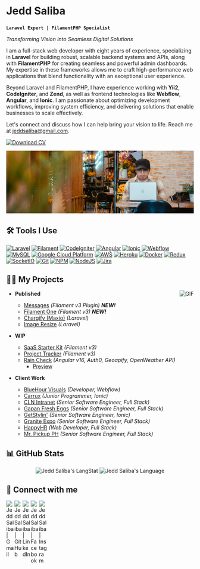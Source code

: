 # Jedd Saliba
**`Laravel Expert | FilamentPHP Specialist`**

*Transforming Vision into Seamless Digital Solutions*

I am a full-stack web developer with eight years of experience, specializing in **Laravel** for building robust, scalable backend systems and APIs, along with **FilamentPHP** for creating seamless and powerful admin dashboards. My expertise in these frameworks allows me to craft high-performance web applications that blend functionality with an exceptional user experience.

Beyond Laravel and FilamentPHP, I have experience working with **Yii2**, **CodeIgniter**, and **Zend**, as well as frontend technologies like **Webflow**, **Angular**, and **Ionic**. I am passionate about optimizing development workflows, improving system efficiency, and delivering solutions that enable businesses to scale effectively.

Let's connect and discuss how I can help bring your vision to life.
Reach me at jeddsaliba@gmail.com.

[![Download CV][resume-icon]][resume-url]

![banner](assets/banner.jpg)

## 🛠️ Tools I Use

[![Laravel][laravel-icon]][laravel-url]
[![Filament][filament-icon]][filament-url]
[![CodeIgniter][codeigniter-icon]][codeigniter-url]
[![Angular][angular-icon]][angular-url]
[![Ionic][ionic-icon]][ionic-url]
[![Webflow][webflow-icon]][webflow-url]
[![MySQL][mysql-icon]][mysql-url]
[![Google Cloud Platform][google-cloud-platform-icon]][google-cloud-platform-url]
[![AWS][aws-icon]][aws-url]
[![Heroku][heroku-icon]][heroku-url]
[![Docker][docker-icon]][docker-url]
[![Redux][redux-icon]][redux-url]
[![SocketIO][socketio-icon]][socketio-url]
[![Git][git-icon]][git-url]
[![NPM][npm-icon]][npm-url]
[![NodeJS][nodejs-icon]][nodejs-url]
[![Jira][jira-icon]][jira-url]

## 👨‍💻 My Projects

<img align="right" alt="GIF" src="https://media.giphy.com/media/v1.Y2lkPTc5MGI3NjExaXgxM2w4b2MwaHRvOTJkd3ZtNW1naGZ5bXJ2eXEwNXl6aXNuZXVmcCZlcD12MV9pbnRlcm5hbF9naWZfYnlfaWQmY3Q9Zw/qgQUggAC3Pfv687qPC/giphy.gif" />

- <b>Published</b>
  - [Messages](https://packagist.org/packages/jeddsaliba/filament-messages) *(Filament v3 Plugin)* ***NEW!***
  - [Filament One](https://packagist.org/packages/jeddsaliba/filament-one) *(Filament v3)* ***NEW!***
  - [Chargify (Maxio)](https://packagist.org/packages/jscustom/laravel-chargify) *(Laravel)*
  - [Image Resize](https://packagist.org/packages/jscustom/laravel-image-resize) *(Laravel)*

- <b>WIP</b>
  - [SaaS Starter Kit](https://github.com/jeddsaliba/saas-starter-kit-demo) *(Filament v3)*
  - [Project Tracker](https://github.com/jeddsaliba/project-tracker) *(Filament v3)*
  - [Rain Check](https://github.com/jeddsaliba/angular-rain-check) *(Angular v16, Auth0, Geoapify, OpenWeather API)*
    - [Preview](https://angular-rain-check.vercel.app)

- <b>Client Work</b>
  - [BlueHour Visuals](https://bluehourvisuals.webflow.io) *(Developer, Webflow)*
  - [Carrux](https://github.com/jeddsaliba/carrux) *(Junior Programmer, Ionic)*
  - [CLN Intranet](https://github.com/jeddsaliba/cln-intranet) *(Senior Software Engineer, Full Stack)*
  - [Gapan Fresh Eggs](https://github.com/jeddsaliba/gapan-fresh-eggs) *(Senior Software Engineer, Full Stack)*
  - [GetStylin'](https://getstylin.com) *(Senior Software Engineer, Ionic)*
  - [Granite Expo](https://github.com/jeddsaliba/granite-expo) *(Senior Software Engineer, Full Stack)*
  - [HappyHR](https://www.happyhr.com) *(Web Developer, Full Stack)*
  - [Mr. Pickup PH](https://github.com/jeddsaliba/mr-pickup-ph) *(Senior Software Engineer, Full Stack)*

## 📊 GitHub Stats

<div align="center">
  <img src="https://github-readme-stats.vercel.app/api?username=jeddsaliba&show_icons=true" alt="Jedd Saliba's LangStat" width="53%" />
  <img src="https://github-readme-stats.vercel.app/api/top-langs?username=jeddsaliba&langs_count=10&show_icons=true&locale=en&layout=compact&theme=light" alt="Jedd Saliba's Language" width="44.74%" />
</div>

## 🤳 Connect with me

[<img align="left" alt="Jedd Saliba | Gmail" width="22px" src="https://cdn.jsdelivr.net/npm/simple-icons@v3/icons/gmail.svg" />][gmail-url]
[<img align="left" alt="Jedd Saliba | GitHub" width="22px" src="https://cdn.jsdelivr.net/npm/simple-icons@v3/icons/github.svg" />][github-url]
[<img align="left" alt="Jedd Saliba | LinkedIn" width="22px" src="https://cdn.jsdelivr.net/npm/simple-icons@v3/icons/linkedin.svg" />][linkedin-url]
[<img align="left" alt="Jedd Saliba | Facebook" width="22px" src="https://cdn.jsdelivr.net/npm/simple-icons@v3/icons/facebook.svg" />][facebook-url]
[<img align="left" alt="Jedd Saliba | Instagram" width="22px" src="https://cdn.jsdelivr.net/npm/simple-icons@v3/icons/instagram.svg" />][instagram-url]

[resume-icon]: https://img.shields.io/badge/Download_CV-232F3E?style=for-the-badge
[resume-url]: https://drive.google.com/file/d/1PYpyjwdYSV9FDuICjwsfa1gdv2QDKxHd/view

[gmail-url]: mailto:jeddsaliba@gmail.com
[github-url]: https://github.com/jeddsaliba
[linkedin-url]: https://www.linkedin.com/in/jeddsaliba
[facebook-url]: https://www.facebook.com/jeddsaliba
[instagram-url]: https://www.instagram.com/jeddsaliba

[laravel-icon]: https://img.shields.io/badge/Laravel-FF2D20?style=for-the-badge&logo=laravel&logoColor=white
[laravel-url]: https://laravel.com
[filament-icon]: https://img.shields.io/badge/Filament-f3b05e?style=for-the-badge&logo=fi&logoColor=black
[filament-url]: https://filamentphp.com
[codeigniter-icon]: https://img.shields.io/badge/CodeIgniter-%23EF4223?style=for-the-badge&logo=codeIgniter&logoColor=white
[codeigniter-url]: https://www.codeigniter.com
[angular-icon]: https://img.shields.io/badge/Angular-DD0031?style=for-the-badge&logo=angular&logoColor=white
[angular-url]: https://angular.io
[ionic-icon]: https://img.shields.io/badge/Ionic-%233880FF?style=for-the-badge&logo=Ionic&logoColor=white
[ionic-url]: https://ionicframework.com
[webflow-icon]: https://img.shields.io/badge/Webflow-146EF5?style=for-the-badge&logo=Webflow&logoColor=white
[webflow-url]: https://webflow.com
[mysql-icon]: https://img.shields.io/badge/MySQL-00000F?style=for-the-badge&logo=mysql&logoColor=white
[mysql-url]: https://www.mysql.com
[google-cloud-platform-icon]: https://img.shields.io/badge/Google_Cloud_Platform-1a73e8?style=for-the-badge&logo=google-cloud&logoColor=white
[google-cloud-platform-url]: https://cloud.google.com
[aws-icon]: https://img.shields.io/badge/Amazon_AWS-232F3E?style=for-the-badge&logo=amazon-aws&logoColor=white
[aws-url]: https://aws.amazon.com
[heroku-icon]: https://img.shields.io/badge/Heroku-430098?style=for-the-badge&logo=heroku&logoColor=white
[heroku-url]: https://www.heroku.com
[docker-icon]: https://img.shields.io/badge/Docker-46a2f1?style=for-the-badge&logo=docker&logoColor=white
[docker-url]: https://www.docker.com
[redux-icon]: https://img.shields.io/badge/Redux-764ABC?style=for-the-badge&logo=redux&logoColor=white
[redux-url]: https://redux.js.org
[socketio-icon]: https://img.shields.io/badge/Socket.IO-00000F?style=for-the-badge&logo=socket.io&badgeColor=010101
[socketio-url]: https://socket.io
[git-icon]: https://img.shields.io/badge/Git-F05032?style=for-the-badge&logo=git&logoColor=white
[git-url]: https://git-scm.com
[npm-icon]: https://img.shields.io/badge/NPM-CB3837?style=for-the-badge&logo=npm&logoColor=white
[npm-url]: https://www.npmjs.com
[nodejs-icon]: https://img.shields.io/badge/Node.JS-6DA55F?style=for-the-badge&logo=node.js&logoColor=white
[nodejs-url]: https://nodejs.org
[jira-icon]: https://img.shields.io/badge/Jira-0052CC?style=for-the-badge&logo=Jira&logoColor=white
[jira-url]: https://www.atlassian.com/software/jira
